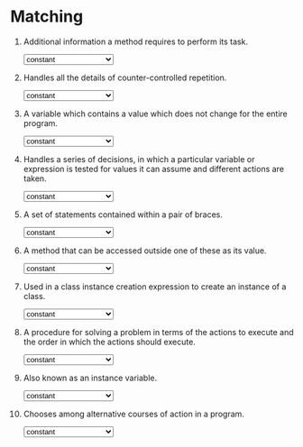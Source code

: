 <!-- this worksheet covers chapters 3, 4, 5 of Deitel -->

# Matching

1. Additional information a method requires to perform its task.
   
   <select name="matching-01">
   <option value="constant">constant</option>
   <option value="selection statement">selection statement</option>
   <option value="field">field</option>
   <option value="new keyword">new keyword</option>
   <option value="parameter">parameter</option>
   <option value="for repetition statement">for repetition statement</option>
   <option value="switch">switch</option>
   <option value="block">block</option>
   <option value="public method">public method</option>
   <option value="algorithm">algorithm</option>
   </select>
   
2. Handles all the details of counter-controlled repetition.
   
   <select name="matching-02">
   <option value="constant">constant</option>
   <option value="selection statement">selection statement</option>
   <option value="field">field</option>
   <option value="new keyword">new keyword</option>
   <option value="parameter">parameter</option>
   <option value="for repetition statement">for repetition statement</option>
   <option value="switch">switch</option>
   <option value="block">block</option>
   <option value="public method">public method</option>
   <option value="algorithm">algorithm</option>
   </select>

3. A variable which contains a value which does not change for the entire program.
   
   <select name="matching-03">
   <option value="constant">constant</option>
   <option value="selection statement">selection statement</option>
   <option value="field">field</option>
   <option value="new keyword">new keyword</option>
   <option value="parameter">parameter</option>
   <option value="for repetition statement">for repetition statement</option>
   <option value="switch">switch</option>
   <option value="block">block</option>
   <option value="public method">public method</option>
   <option value="algorithm">algorithm</option>
   </select>

4. Handles a series of decisions, in which a particular variable or expression is tested for values it can assume and different actions are taken.
   
   <select name="matching-04">
   <option value="constant">constant</option>
   <option value="selection statement">selection statement</option>
   <option value="field">field</option>
   <option value="new keyword">new keyword</option>
   <option value="parameter">parameter</option>
   <option value="for repetition statement">for repetition statement</option>
   <option value="switch">switch</option>
   <option value="block">block</option>
   <option value="public method">public method</option>
   <option value="algorithm">algorithm</option>
   </select>

5. A set of statements contained within a pair of braces.
   
   <select name="matching-05">
   <option value="constant">constant</option>
   <option value="selection statement">selection statement</option>
   <option value="field">field</option>
   <option value="new keyword">new keyword</option>
   <option value="parameter">parameter</option>
   <option value="for repetition statement">for repetition statement</option>
   <option value="switch">switch</option>
   <option value="block">block</option>
   <option value="public method">public method</option>
   <option value="algorithm">algorithm</option>
   </select>

6. A method that can be accessed outside one of these as its value.
   
   <select name="matching-06">
   <option value="constant">constant</option>
   <option value="selection statement">selection statement</option>
   <option value="field">field</option>
   <option value="new keyword">new keyword</option>
   <option value="parameter">parameter</option>
   <option value="for repetition statement">for repetition statement</option>
   <option value="switch">switch</option>
   <option value="block">block</option>
   <option value="public method">public method</option>
   <option value="algorithm">algorithm</option>
   </select>

7. Used in a class instance creation expression to create an instance of a class.
   
   <select name="matching-07">
   <option value="constant">constant</option>
   <option value="selection statement">selection statement</option>
   <option value="field">field</option>
   <option value="new keyword">new keyword</option>
   <option value="parameter">parameter</option>
   <option value="for repetition statement">for repetition statement</option>
   <option value="switch">switch</option>
   <option value="block">block</option>
   <option value="public method">public method</option>
   <option value="algorithm">algorithm</option>
   </select>

8. A procedure for solving a problem in terms of the actions to execute and the order in which the actions should execute.
   
   <select name="matching-08">
   <option value="constant">constant</option>
   <option value="selection statement">selection statement</option>
   <option value="field">field</option>
   <option value="new keyword">new keyword</option>
   <option value="parameter">parameter</option>
   <option value="for repetition statement">for repetition statement</option>
   <option value="switch">switch</option>
   <option value="block">block</option>
   <option value="public method">public method</option>
   <option value="algorithm">algorithm</option>
   </select>

9. Also known as an instance variable.
   
   <select name="matching-09">
   <option value="constant">constant</option>
   <option value="selection statement">selection statement</option>
   <option value="field">field</option>
   <option value="new keyword">new keyword</option>
   <option value="parameter">parameter</option>
   <option value="for repetition statement">for repetition statement</option>
   <option value="switch">switch</option>
   <option value="block">block</option>
   <option value="public method">public method</option>
   <option value="algorithm">algorithm</option>
   </select>

10. Chooses among alternative courses of action in a program.
    
    <select name="matching-10">
    <option value="constant">constant</option>
    <option value="selection statement">selection statement</option>
    <option value="field">field</option>
    <option value="new keyword">new keyword</option>
    <option value="parameter">parameter</option>
    <option value="for repetition statement">for repetition statement</option>
    <option value="switch">switch</option>
    <option value="block">block</option>
    <option value="public method">public method</option>
    <option value="algorithm">algorithm</option>
    </select>
